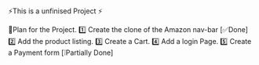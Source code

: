 ⚡This is a unfinised Project ⚡

🌟Plan for the Project.
1️⃣ Create the clone of the Amazon nav-bar [✅Done]
2️⃣ Add the product listing.
3️⃣ Create a Cart.
4️⃣ Add a login Page.
5️⃣ Create a Payment form [❕Partially Done]

